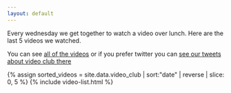 ```yaml
---
layout: default
---
```


<div>
  <p>
    Every wednesday we get together to watch a video over lunch. Here are the last 5 videos we watched.
  </p>

  <p>
    You can see <a href="{{ site.baseurl }}/videos">all of the videos</a> or if you prefer twitter you can <a href="https://twitter.com/search?f=tweets&q=from%3Apauldambra%20AND%20video%20club%20OR%20%23videoclub&src=typd" target="_blank">see our tweets about video club there</a>
  </p>
</div>

<div class="video-club flex-column">
  {% assign sorted_videos = site.data.video_club | sort:"date" | reverse | slice: 0, 5 %}
  {% include video-list.html %}
</div>
